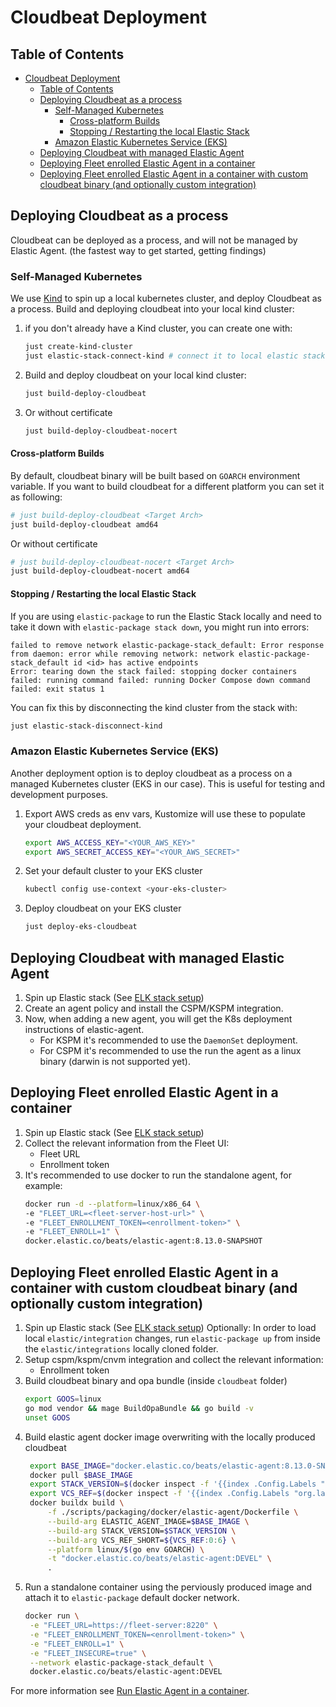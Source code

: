 # Cloudbeat Deployment

## Table of Contents
- [Cloudbeat Deployment](#cloudbeat-deployment)
  - [Table of Contents](#table-of-contents)
  - [Deploying Cloudbeat as a process](#deploying-cloudbeat-as-a-process)
    - [Self-Managed Kubernetes](#self-managed-kubernetes)
      - [Cross-platform Builds](#cross-platform-builds)
      - [Stopping / Restarting the local Elastic Stack](#stopping--restarting-the-local-elastic-stack)
    - [Amazon Elastic Kubernetes Service (EKS)](#amazon-elastic-kubernetes-service-eks)
  - [Deploying Cloudbeat with managed Elastic Agent](#deploying-cloudbeat-with-managed-elastic-agent)
  - [Deploying Fleet enrolled Elastic Agent in a container](#deploying-fleet-enrolled-elastic-agent-in-a-container)
  - [Deploying Fleet enrolled Elastic Agent in a container with custom cloudbeat binary (and optionally custom integration)](#deploying-fleet-enrolled-elastic-agent-in-a-container-with-custom-cloudbeat-binary-and-optionally-custom-integration)

## Deploying Cloudbeat as a process

Cloudbeat can be deployed as a process, and will not be managed by Elastic Agent. (the fastest way to get started, getting findings)

### Self-Managed Kubernetes

We use [Kind](https://kind.sigs.k8s.io/) to spin up a local kubernetes cluster, and deploy Cloudbeat as a process.
Build and deploying cloudbeat into your local kind cluster:

1. if you don't already have a Kind cluster, you can create one with:

   ```zsh
   just create-kind-cluster
   just elastic-stack-connect-kind # connect it to local elastic stack
   ```

2. Build and deploy cloudbeat on your local kind cluster:

   ```zsh
   just build-deploy-cloudbeat
   ```

3. Or without certificate

   ```zsh
   just build-deploy-cloudbeat-nocert
   ```

#### Cross-platform Builds

By default, cloudbeat binary will be built based on `GOARCH` environment variable.
If you want to build cloudbeat for a different platform you can set it as following:

```zsh
# just build-deploy-cloudbeat <Target Arch>
just build-deploy-cloudbeat amd64
```

Or without certificate

```zsh
# just build-deploy-cloudbeat-nocert <Target Arch>
just build-deploy-cloudbeat-nocert amd64
```

#### Stopping / Restarting the local Elastic Stack

If you are using `elastic-package` to run the Elastic Stack locally and need to take it down
with `elastic-package stack down`, you might run into errors:
```shell
failed to remove network elastic-package-stack_default: Error response from daemon: error while removing network: network elastic-package-stack_default id <id> has active endpoints
Error: tearing down the stack failed: stopping docker containers failed: running command failed: running Docker Compose down command failed: exit status 1
```

You can fix this by disconnecting the kind cluster from the stack with:

```zsh
just elastic-stack-disconnect-kind
```

### Amazon Elastic Kubernetes Service (EKS)

Another deployment option is to deploy cloudbeat as a process on a managed Kubernetes cluster (EKS in our case).
This is useful for testing and development purposes.

1. Export AWS creds as env vars, Kustomize will use these to populate your cloudbeat deployment.

   ```zsh
   export AWS_ACCESS_KEY="<YOUR_AWS_KEY>"
   export AWS_SECRET_ACCESS_KEY="<YOUR_AWS_SECRET>"
   ```

2. Set your default cluster to your EKS cluster

   ```zsh
   kubectl config use-context <your-eks-cluster>
   ```

3. Deploy cloudbeat on your EKS cluster

   ```zsh
   just deploy-eks-cloudbeat
   ```


## Deploying Cloudbeat with managed Elastic Agent

1. Spin up Elastic stack (See [ELK stack setup](ELK-Deployment.md))
2. Create an agent policy and install the CSPM/KSPM integration.
3. Now, when adding a new agent, you will get the K8s deployment instructions of elastic-agent.
   - For KSPM it's recommended to use the `DaemonSet` deployment.
   - For CSPM it's recommended to use the run the agent as a linux binary (darwin is not supported yet).


## Deploying Fleet enrolled Elastic Agent in a container

1. Spin up Elastic stack (See [ELK stack setup](ELK-Deployment.md))
2. Collect the relevant information from the Fleet UI:
   - Fleet URL
   - Enrollment token
3. It's recommended to use docker to run the standalone agent, for example:
   ```zsh
   docker run -d --platform=linux/x86_64 \
   -e "FLEET_URL=<fleet-server-host-url>" \
   -e "FLEET_ENROLLMENT_TOKEN=<enrollment-token>" \
   -e "FLEET_ENROLL=1" \
   docker.elastic.co/beats/elastic-agent:8.13.0-SNAPSHOT
   ```

## Deploying Fleet enrolled Elastic Agent in a container with custom cloudbeat binary (and optionally custom integration)

1. Spin up Elastic stack (See [ELK stack setup](ELK-Deployment.md))
   Optionally: In order to load local `elastic/integration` changes, run `elastic-package up` from inside the `elastic/integrations` locally cloned folder.
2. Setup cspm/kspm/cnvm integration and collect the relevant information:
   - Enrollment token
3. Build cloudbeat binary and opa bundle (inside `cloudbeat` folder)
   ```bash
   export GOOS=linux
   go mod vendor && mage BuildOpaBundle && go build -v
   unset GOOS
   ```
4. Build elastic agent docker image overwriting with the locally produced cloudbeat
   ```bash
    export BASE_IMAGE="docker.elastic.co/beats/elastic-agent:8.13.0-SNAPSHOT"
    docker pull $BASE_IMAGE
    export STACK_VERSION=$(docker inspect -f '{{index .Config.Labels "org.label-schema.version"}}' $BASE_IMAGE)
    export VCS_REF=$(docker inspect -f '{{index .Config.Labels "org.label-schema.vcs-ref"}}' $BASE_IMAGE)
    docker buildx build \
        -f ./scripts/packaging/docker/elastic-agent/Dockerfile \
        --build-arg ELASTIC_AGENT_IMAGE=$BASE_IMAGE \
        --build-arg STACK_VERSION=$STACK_VERSION \
        --build-arg VCS_REF_SHORT=${VCS_REF:0:6} \
        --platform linux/$(go env GOARCH) \
        -t "docker.elastic.co/beats/elastic-agent:DEVEL" \
        .
   ```
5. Run a standalone container using the perviously produced image and attach it to `elastic-package` default docker network.
   ```bash
   docker run \
    -e "FLEET_URL=https://fleet-server:8220" \
    -e "FLEET_ENROLLMENT_TOKEN=<enrollment-token>" \
    -e "FLEET_ENROLL=1" \
    -e "FLEET_INSECURE=true" \
    --network elastic-package-stack_default \
    docker.elastic.co/beats/elastic-agent:DEVEL
   ```

For more information see [Run Elastic Agent in a container](https://www.elastic.co/guide/en/fleet/current/elastic-agent-container.html#elastic-agent-container).
